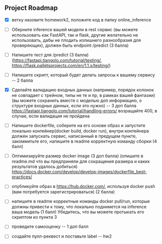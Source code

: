 ## Project Roadmap

- [X] ветку назовите homework2, положите код в папку online_inference

- [ ] Оберните inference вашей модели в rest сервис
  (вы можете использовать как FastAPI, так и flask,
  другие желательно не использовать, дабы не плодить излишнего разнообразия
  для проверяющих), должен быть endpoint /predict (3 балла)

- [ ] Напишите тест для /predict  (3 балла)
  (https://fastapi.tiangolo.com/tutorial/testing/, https://flask.palletsprojects.com/en/1.1.x/testing/)

- [ ] Напишите скрипт, который будет делать запросы к вашему сервису -- 2 балла

- [X] Сделайте валидацию входных данных (например, порядок колонок не совпадает с трейном,
  типы не те и пр, в рамках вашей фантазии) (вы можете сохранить вместе с моделью доп информацию,
  о структуре входных данных, если это нужно) -- 3 доп балла
  https://fastapi.tiangolo.com/tutorial/handling-errors/
  возращайте 400, в случае, если валидация не пройдена

- [ ] Напишите dockerfile, соберите на его основе образ и запустите локально
  контейнер(docker build, docker run), внутри контейнера должен запускать сервис,
  написанный в предущем пункте, закоммитьте его, напишите в readme корректную
  команду сборки (4 балл)

- [ ] Оптимизируйте размер docker image (3 доп балла)
  (опишите в readme.md что вы предприняли для сокращения размера и каких результатов удалось добиться)
  https://docs.docker.com/develop/develop-images/dockerfile_best-practices/

- [ ] опубликуйте образ в https://hub.docker.com/, используя docker push
  (вам потребуется зарегистрироваться) (2 балла)

- [ ] напишите в readme корректные команды docker pull/run, которые должны привести к тому,
  что локально поднимется на inference ваша модель (1 балл)
  Убедитесь, что вы можете протыкать его скриптом из пункта 3

- [ ] проведите самооценку -- 1 доп балл

- [ ] создайте пулл-реквест и поставьте label -- hw2